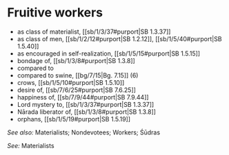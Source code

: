 # Fruitive workers



* as class of materialist, [[sb/1/3/37#purport|SB 1.3.37]]
* as class of men, [[sb/1/2/12#purport|SB 1.2.12]], [[sb/1/5/40#purport|SB 1.5.40]]
* as encouraged in self-realization, [[sb/1/5/15#purport|SB 1.5.15]]
* bondage of, [[sb/1/3/8#purport|SB 1.3.8]]
* compared to
* compared to swine, [[bg/7/15|Bg. 7.15]] (6)
* crows, [[sb/1/5/10#purport|SB 1.5.10]]
* desire of, [[sb/7/6/25#purport|SB 7.6.25]]
* happiness of, [[sb/7/9/44#purport|SB 7.9.44]]
* Lord mystery to, [[sb/1/3/37#purport|SB 1.3.37]]
* Nārada liberator of, [[sb/1/3/8#purport|SB 1.3.8]]
* orphans, [[sb/1/5/19#purport|SB 1.5.19]]

*See also:* Materialists; Nondevotees; Workers; Śūdras

*See:* Materialists
